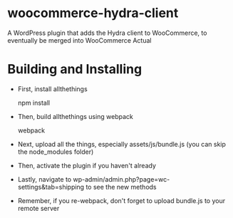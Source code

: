 # woocommerce-hydra-client
A WordPress plugin that adds the Hydra client to WooCommerce, to eventually be merged into WooCommerce Actual

# Building and Installing

* First, install allthethings

    npm install

* Then, build allthethings using webpack

    webpack

* Next, upload all the things, especially assets/js/bundle.js (you can skip the node_modules folder)

* Then, activate the plugin if you haven't already

* Lastly, navigate to wp-admin/admin.php?page=wc-settings&tab=shipping to see the new methods

* Remember, if you re-webpack, don't forget to upload bundle.js to your remote server